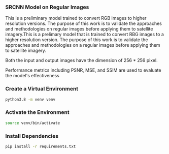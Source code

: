 ### SRCNN Model on Regular Images

This is a preliminary model trained to convert RGB images to higher resolution versions. The purpose of this work is to validate the approaches and methodologies on regular images before applying them to satellite imagery.This is a prelimary model that is trained to convert RBG images to a higher resolution version. The purpose of this work is to validate the approaches and methodologies on a regular images before applying them to satellite imagery.

Both the input and output images have the dimension of 256 \* 256 pixel.

Performance metrics including PSNR, MSE, and SSIM are used to evaluate the model's effectiveness

### Create a Virtual Environment

```sh
python3.8 -m venv venv
```

### Activate the Environment

```sh
source venv/bin/activate
```

### Install Dependencies

```sh
pip install -r requirements.txt
```
